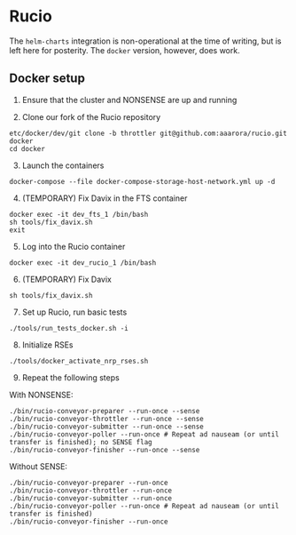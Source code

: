 # Rucio

The `helm-charts` integration is non-operational at the time of writing, but is left here for posterity. The `docker` version, however, does work.

## Docker setup
1. Ensure that the cluster and NONSENSE are up and running

2. Clone our fork of the Rucio repository
```
etc/docker/dev/git clone -b throttler git@github.com:aaarora/rucio.git docker
cd docker
```

3. Launch the containers
```
docker-compose --file docker-compose-storage-host-network.yml up -d
```

4. (TEMPORARY) Fix Davix in the FTS container
```
docker exec -it dev_fts_1 /bin/bash
sh tools/fix_davix.sh
exit
```

5. Log into the Rucio container
```
docker exec -it dev_rucio_1 /bin/bash
```

6. (TEMPORARY) Fix Davix
```
sh tools/fix_davix.sh
```

7. Set up Rucio, run basic tests
```
./tools/run_tests_docker.sh -i
```

8. Initialize RSEs
```
./tools/docker_activate_nrp_rses.sh
```

9. Repeat the following steps

With NONSENSE:
```
./bin/rucio-conveyor-preparer --run-once --sense
./bin/rucio-conveyor-throttler --run-once --sense
./bin/rucio-conveyor-submitter --run-once --sense
./bin/rucio-conveyor-poller --run-once # Repeat ad nauseam (or until transfer is finished); no SENSE flag
./bin/rucio-conveyor-finisher --run-once --sense
```

Without SENSE:
```
./bin/rucio-conveyor-preparer --run-once
./bin/rucio-conveyor-throttler --run-once
./bin/rucio-conveyor-submitter --run-once
./bin/rucio-conveyor-poller --run-once # Repeat ad nauseam (or until transfer is finished)
./bin/rucio-conveyor-finisher --run-once
```
